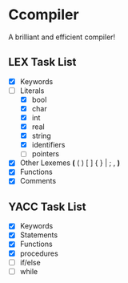 # Ccompiler
A brilliant and efficient compiler!
## LEX Task List
- [x] Keywords
- [ ] Literals
  - [x] bool
  - [x] char
  - [x] int
  - [x] real
  - [x] string
  - [x] identifiers
  - [ ] pointers
- [x] Other Lexemes **(** ( ) [ ] { } | ; , **)**
- [x] Functions
- [x] Comments

## YACC Task List
- [x] Keywords
- [x] Statements
- [x] Functions
- [x] procedures
- [ ] if/else
- [ ] while
